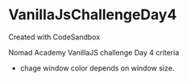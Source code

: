 # VanillaJsChallengeDay4
Created with CodeSandbox

Nomad Academy VanillaJS challenge Day 4
criteria

- chage window color depends on window size.
